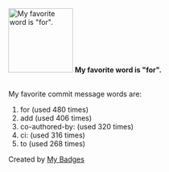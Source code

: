 <img src="https://my-badges.github.io/my-badges/favorite-word.png" alt="My favorite word is &quot;for&quot;." title="My favorite word is &quot;for&quot;." width="128">
<strong>My favorite word is &quot;for&quot;.</strong>
<br><br>

My favorite commit message words are:

1. for (used 480 times)
2. add (used 406 times)
3. co-authored-by: (used 320 times)
4. ci: (used 316 times)
5. to (used 268 times)


Created by <a href="https://github.com/my-badges/my-badges">My Badges</a>